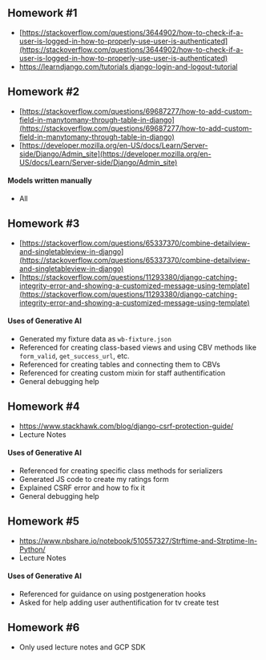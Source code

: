 ## Homework #1

* [https://stackoverflow.com/questions/3644902/how-to-check-if-a-user-is-logged-in-how-to-properly-use-user-is-authenticated](https://stackoverflow.com/questions/3644902/how-to-check-if-a-user-is-logged-in-how-to-properly-use-user-is-authenticated)
* [https://learndjango.com/tutorials django-login-and-logout-tutorial](https://learndjango.com/tutorials/django-login-and-logout-tutorial)

## Homework #2

* [https://stackoverflow.com/questions/69687277/how-to-add-custom-field-in-manytomany-through-table-in-django](https://stackoverflow.com/questions/69687277/how-to-add-custom-field-in-manytomany-through-table-in-django)
* [https://developer.mozilla.org/en-US/docs/Learn/Server-side/Django/Admin_site](https://developer.mozilla.org/en-US/docs/Learn/Server-side/Django/Admin_site)

#### Models written manually
* All

## Homework #3

* [https://stackoverflow.com/questions/65337370/combine-detailview-and-singletableview-in-django](https://stackoverflow.com/questions/65337370/combine-detailview-and-singletableview-in-django)
* [https://stackoverflow.com/questions/11293380/django-catching-integrity-error-and-showing-a-customized-message-using-template](https://stackoverflow.com/questions/11293380/django-catching-integrity-error-and-showing-a-customized-message-using-template)

#### Uses of Generative AI
* Generated my fixture data as `wb-fixture.json`
* Referenced for creating class-based views and using CBV methods like 
`form_valid`, `get_success_url`, etc.
* Referenced for creating tables and connecting them to CBVs
* Referenced for creating custom mixin for staff authentification
* General debugging help

## Homework #4

* https://www.stackhawk.com/blog/django-csrf-protection-guide/
* Lecture Notes

#### Uses of Generative AI
* Referenced for creating specific class methods for serializers
* Generated JS code to create my ratings form
* Explained CSRF error and how to fix it
* General debugging help

## Homework #5

* https://www.nbshare.io/notebook/510557327/Strftime-and-Strptime-In-Python/
* Lecture Notes

#### Uses of Generative AI
* Referenced for guidance on using postgeneration hooks
* Asked for help adding user authentification for tv create test

## Homework #6

* Only used lecture notes and GCP SDK